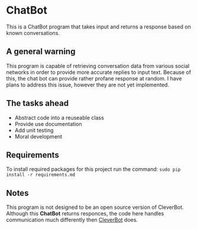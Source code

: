 # ChatBot

This is a ChatBot program that takes input and returns a response based on known conversations.

## A general warning

This program is capable of retrieving conversation data from various social networks
in order to provide more accurate replies to input text. Because of this,
the chat bot can provide rather profane response at random. I have plans to address
this issue, however they are not yet implemented.

## The tasks ahead

- Abstract code into a reuseable class
- Provide use documentation
- Add unit testing
- Moral development

## Requirements

To install required packages for this project run the command:
```sudo pip install -r requirements.md```

## Notes

This program is not designed to be an open source version of CleverBot.
Although this **ChatBot** returns responces, the code here handles communication
much differently then [CleverBot](http://www.cleverbot.com) does.

